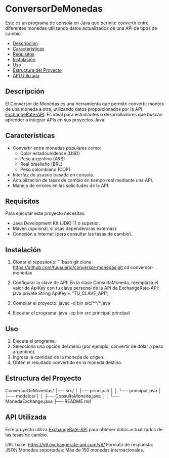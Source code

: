 # ConversorDeMonedas
Este es un programa de consola en Java que permite convertir entre diferentes monedas utilizando datos actualizados de una API de tipos de cambio.

- [Descripción](#descripción)
- [Características](#características)
- [Requisitos](#requisitos)
- [Instalación](#instalación)
- [Uso](#uso)
- [Estructura del Proyecto](#estructura-del-proyecto)
- [API Utilizada](#api-utilizada)


## Descripción
El Conversor de Monedas es una herramienta que permite convertir montos de una moneda a otra, utilizando datos proporcionados por la API [ExchangeRate-API](https://www.exchangerate-api.com/). Es ideal para estudiantes o desarrolladores que buscan aprender a integrar APIs en sus proyectos Java.

## Características
- Convertir entre monedas populares como:
    - Dólar estadounidense (USD)
    - Peso argentino (ARS)
    - Real brasileño (BRL)
    - Peso colombiano (COP)
- Interfaz de usuario basada en consola.
- Actualización de tasas de cambio en tiempo real mediante una API.
- Manejo de errores en las solicitudes de la API.


## Requisitos
Para ejecutar este proyecto necesitas:

- Java Development Kit (JDK) 11 o superior.
- Maven (opcional, si usas dependencias externas).
- Conexión a Internet (para consultar las tasas de cambio).


## Instalación
1. Clonar el repositorio:
    ´´´bash
    git clone https://github.com/tuusuario/conversor-monedas.git
    cd conversor-monedas

2. Configurar la clave de API: En la clase ConsultaMoneda, reemplaza el valor de ApiKey con tu clave personal de la API de ExchangeRate-API:
    java
    private String ApiKey = "TU_CLAVE_API";

3. Compilar el proyecto:
    javac -d bin src/**/*.java

4. Ejecutar el programa:
    java -cp bin src.principal.principal

## Uso
1. Ejecuta el programa.
2. Selecciona una opción del menú (por ejemplo, convertir de dólar a peso argentino).
3. Ingresa la cantidad de la moneda de origen.
4. Obtén el resultado convertido en la moneda destino.

## Estructura del Proyecto
ConversorDeMonedas/
├── src/
│   ├── principal/
│   │   └── principal.java
│   ├── modelos/
│   │   ├── ConsultaMoneda.java
│   │   └── MonedaExchange.java
├── README.md

## API Utilizada
Este proyecto utiliza [ExchangeRate-API](https://www.exchangerate-api.com/) para obtener datos actualizados de las tasas de cambio.

URL base: https://v6.exchangerate-api.com/v6/
Formato de respuesta: JSON
Monedas soportadas: Más de 150 monedas internacionales.
